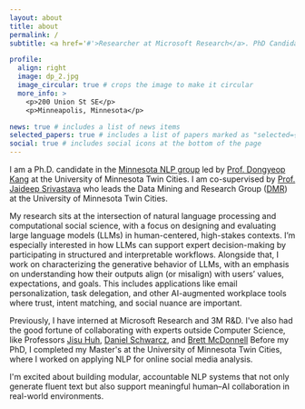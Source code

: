 ```yaml
---
layout: about
title: about
permalink: /
subtitle: <a href='#'>Researcher at Microsoft Research</a>. PhD Candidate @ UMN Twin-Cities. 

profile:
  align: right
  image: dp_2.jpg
  image_circular: true # crops the image to make it circular
  more_info: >
    <p>200 Union St SE</p>
    <p>Minneapolis, Minnesota</p>

news: true # includes a list of news items
selected_papers: true # includes a list of papers marked as "selected={true}"
social: true # includes social icons at the bottom of the page
---
```


I am a Ph.D. candidate in the [Minnesota NLP group](https://minnesotanlp.github.io/) led by [Prof. Dongyeop Kang](https://dykang.github.io/) at the University of Minnesota Twin Cities. I am co-supervised by [Prof. Jaideep Srivastava](https://scholar.google.com/citations?user=Y4J5SOwAAAAJ&hl=en) who leads the Data Mining and Research Group ([DMR](https://cse.umn.edu/cs/data-science-and-machine-learning)) at the University of Minnesota Twin Cities. 

My research sits at the intersection of natural language processing and computational social science, with a focus on designing and evaluating large language models (LLMs) in human-centered, high-stakes contexts.
I’m especially interested in how LLMs can support expert decision-making by participating in structured and interpretable workflows. Alongside that, I work on characterizing the generative behavior of LLMs, with an emphasis on understanding how their outputs align (or misalign) with users’ values, expectations, and goals. This includes applications like email personalization, task delegation, and other AI-augmented workplace tools where trust, intent matching, and social nuance are important.

Previously, I have interned at Microsoft Research and 3M R&D. I've also had the good fortune of collaborating with experts outside Computer Science, like Professors [Jisu Huh](https://cla.umn.edu/about/directory/profile/jhuh), [Daniel Schwarcz](https://law.umn.edu/profiles/daniel-schwarcz), and [Brett McDonnell](https://law.umn.edu/profiles/brett-mcdonnell) Before my PhD, I completed my Master's at the University of Minnesota Twin Cities, where I worked on applying NLP for online social media analysis.

I'm excited about building modular, accountable NLP systems that not only generate fluent text but also support meaningful human–AI collaboration in real-world environments.







